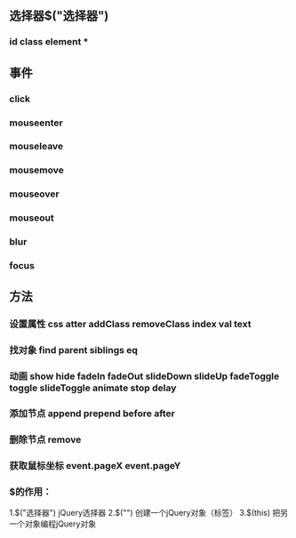 ## 选择器$("选择器")
### id class element *

## 事件
### click
### mouseenter
### mouseleave
### mousemove
### mouseover
### mouseout
### blur
### focus

## 方法
### 设置属性 css atter addClass removeClass index val text
### 找对象 find parent siblings eq
### 动画 show hide fadeIn fadeOut slideDown slideUp fadeToggle toggle slideToggle animate stop delay
### 添加节点 append prepend before after
### 删除节点 remove

### 获取鼠标坐标 event.pageX event.pageY

### $的作用：
1.$("选择器")    jQuery选择器
2.$("<img>")     创建一个jQuery对象（标签）
3.$(this)        把另一个对象编程jQuery对象